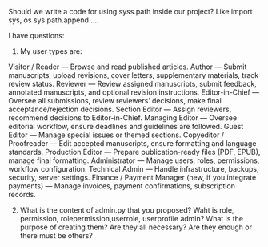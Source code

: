 
Should we write a code for using syss.path inside our project? Like
import sys, os
sys.path.append ....

I have questions:

1) My user types are:

Visitor / Reader — Browse and read published articles.
Author — Submit manuscripts, upload revisions, cover letters, supplementary materials, track review status.
Reviewer — Review assigned manuscripts, submit feedback, annotated manuscripts, and optional revision instructions.
Editor-in-Chief — Oversee all submissions, review reviewers’ decisions, make final acceptance/rejection decisions.
Section Editor — Assign reviewers, recommend decisions to Editor-in-Chief.
Managing Editor — Oversee editorial workflow, ensure deadlines and guidelines are followed.
Guest Editor — Manage special issues or themed sections.
Copyeditor / Proofreader — Edit accepted manuscripts, ensure formatting and language standards.
Production Editor — Prepare publication-ready files (PDF, EPUB), manage final formatting.
Administrator — Manage users, roles, permissions, workflow configuration.
Technical Admin — Handle infrastructure, backups, security, server settings.
Finance / Payment Manager (new, if you integrate payments) — Manage invoices, payment confirmations, subscription records.

2) What is the content of admin.py that you proposed? Waht is role, permission, rolepermission,userrole, userprofile admin? What is the purpose of creating them? Are they all necessary? Are they enough or there must be others?